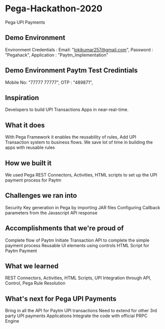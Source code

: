 # Pega-Hackathon-2020
Pega UPI Payments
## Demo Environment
Environment Credentials : 
Email: "lokikumar257@gmail.com",
Password : "Pegahack",
Application : "Paytm_Implementation"
## Demo Environment Paytm Test Credintials
Mobile No: "77777 77777",
OTP : "489871",


## Inspiration
Developers to build UPI Transactions Apps in near-real-time.

## What it does
With Pega Framework it enables the reusability of rules, Add UPI Transaction system to business flows. We save lot of time in building the apps with reusable rules

## How we built it
We used Pega REST Connectors, Activities, HTML scripts to set up the UPI payment process for Paytm

## Challenges we ran into
Security Key generation in Pega by importing JAR files
Configuring Callback parameters from the Javascript API response

## Accomplishments that we're proud of
Complete flow of Paytm Initiate Transaction API to complete the simple payment process
Reusable UI elements using controls
HTML Script for Paytm Payment

## What we learned
REST Connectors, Activities, HTML Scripts, UPI Integration through API, Control, Pega Rule Resolution

## What's next for Pega UPI Payments 
Bring in all the API for Paytm UPI transactions
Need to extend for other 3rd party UPI payments Applications
Integrate the code with official PRPC Engine
